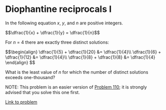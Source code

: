 # Diophantine reciprocals I

<p>In the following equation <var>x</var>, <var>y</var>, and <var>n</var> are positive integers.</p>
$$\dfrac{1}{x} + \dfrac{1}{y} = \dfrac{1}{n}$$
<p>For <var>n</var> = 4 there are exactly three distinct solutions:</p>
$$\begin{align}
\dfrac{1}{5} + \dfrac{1}{20} &amp;= \dfrac{1}{4}\\
\dfrac{1}{6} + \dfrac{1}{12} &amp;= \dfrac{1}{4}\\
\dfrac{1}{8} + \dfrac{1}{8} &amp;= \dfrac{1}{4}
\end{align}
$$

<p>What is the least value of <var>n</var> for which the number of distinct solutions exceeds one-thousand?</p>
<p class="note">NOTE: This problem is an easier version of <a href="problem=110">Problem 110</a>; it is strongly advised that you solve this one first.</p>

[Link to problem](https://projecteuler.net/problem=108)
